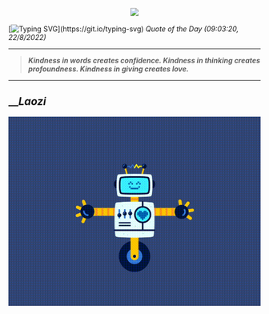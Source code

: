 <p align='center'><img src='https://komarev.com/ghpvc/?username=hungpurdie&label=Total+Vistors&color=brightgreen&style=plastic'></p> 

[![Typing SVG](https://readme-typing-svg.herokuapp.com?font=Press+Start+2P&color=C2F784&size=35&width=900&height=100&lines=Hello+World%2C+I'm+Hung+!)](https://git.io/typing-svg) 
 _Quote of the Day (09:03:20, 22/8/2022)_
___
>**_Kindness in words creates confidence. Kindness in thinking creates profoundness. Kindness in giving creates love._**
___

## __**_Laozi_**

![RobotDance](src/assets/images/robot-dancing-dribble.gif?style=center)
